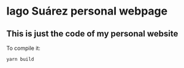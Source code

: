 # Iago Suárez personal webpage
## This is just the code of my personal website

To compile it:
```
yarn build
```
